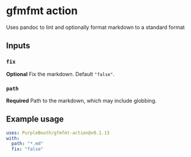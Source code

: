 # gfmfmt action

Uses pandoc to lint and optionally format markdown to a standard format

## Inputs

### `fix`

**Optional** Fix the markdown. Default `"false"`.

### `path`

**Required** Path to the markdown, which may include globbing.

## Example usage

``` yaml
uses: PurpleBooth/gfmfmt-action@v0.1.13
with:
  path: "*.md"
  fix: "false"
```
